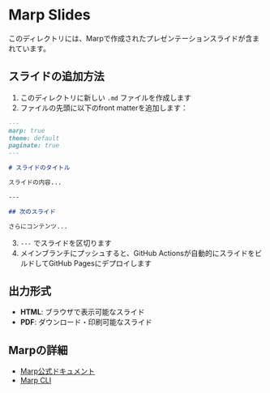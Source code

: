# Marp Slides

このディレクトリには、Marpで作成されたプレゼンテーションスライドが含まれています。

## スライドの追加方法

1. このディレクトリに新しい `.md` ファイルを作成します
2. ファイルの先頭に以下のfront matterを追加します：

```markdown
---
marp: true
theme: default
paginate: true
---

# スライドのタイトル

スライドの内容...

---

## 次のスライド

さらにコンテンツ...
```

3. `---` でスライドを区切ります
4. メインブランチにプッシュすると、GitHub Actionsが自動的にスライドをビルドしてGitHub Pagesにデプロイします

## 出力形式

- **HTML**: ブラウザで表示可能なスライド
- **PDF**: ダウンロード・印刷可能なスライド

## Marpの詳細

- [Marp公式ドキュメント](https://marpit.marp.app/)
- [Marp CLI](https://github.com/marp-team/marp-cli)
